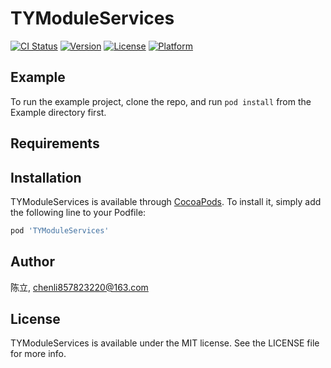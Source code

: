 # TYModuleServices

[![CI Status](https://img.shields.io/travis/陈立/TYModuleServices.svg?style=flat)](https://travis-ci.org/陈立/TYModuleServices)
[![Version](https://img.shields.io/cocoapods/v/TYModuleServices.svg?style=flat)](https://cocoapods.org/pods/TYModuleServices)
[![License](https://img.shields.io/cocoapods/l/TYModuleServices.svg?style=flat)](https://cocoapods.org/pods/TYModuleServices)
[![Platform](https://img.shields.io/cocoapods/p/TYModuleServices.svg?style=flat)](https://cocoapods.org/pods/TYModuleServices)

## Example

To run the example project, clone the repo, and run `pod install` from the Example directory first.

## Requirements

## Installation

TYModuleServices is available through [CocoaPods](https://cocoapods.org). To install
it, simply add the following line to your Podfile:

```ruby
pod 'TYModuleServices'
```

## Author

陈立, chenli857823220@163.com

## License

TYModuleServices is available under the MIT license. See the LICENSE file for more info.
